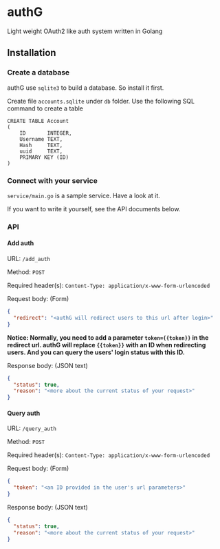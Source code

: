 # authG
Light weight OAuth2 like auth system written in Golang

## Installation

### Create a database

authG use `sqlite3` to build a database. So install it first.

Create file `accounts.sqlite` under `db` folder.
Use the following SQL command to create a table

```sqlite
CREATE TABLE Account
(
    ID       INTEGER,
    Username TEXT,
    Hash     TEXT,
    uuid     TEXT,
    PRIMARY KEY (ID)
)
```

### Connect with your service

`service/main.go` is a sample service. Have a look at it.

If you want to write it yourself, see the API documents below.

### API

#### Add auth

URL: `/add_auth`

Method: `POST`

Required header(s): `Content-Type: application/x-www-form-urlencoded`

Request body: (Form)

```json
{
  "redirect": "<authG will redirect users to this url after login>"
}
```

**Notice: Normally, you need to add a parameter `token={{token}}` in the redirect url.
authG will replace `{{token}}` with an ID when redirecting users.
And you can query the users' login status with this ID.**

Response body: (JSON text)

```json
{
  "status": true,
  "reason": "<more about the current status of your request>"
}
```

#### Query auth

URL: `/query_auth`

Method: `POST`

Required header(s): `Content-Type: application/x-www-form-urlencoded`

Request body: (Form)

```json
{
  "token": "<an ID provided in the user's url parameters>"
}
```

Response body: (JSON text)

```json
{
  "status": true,
  "reason": "<more about the current status of your request>"
}
```